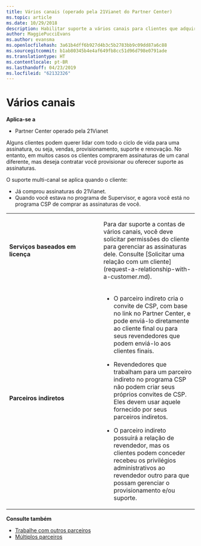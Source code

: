 ```yaml
---
title: Vários canais (operado pela 21Vianet do Partner Center)
ms.topic: article
ms.date: 10/29/2018
description: Habilitar suporte a vários canais para clientes que adquiriram assinaturas por meio de outros canais, mas deseja contratar você provisionar ou a assinatura de suporte.
author: MaggiePucciEvans
ms.author: evansma
ms.openlocfilehash: 3a61b4dff6b927d4b3c5b2783bb9c09dd87a6c88
ms.sourcegitcommit: b1ab80345b4e4af649fb8cc51d96d798e0791ade
ms.translationtype: HT
ms.contentlocale: pt-BR
ms.lasthandoff: 04/23/2019
ms.locfileid: "62132326"
---
```

# <a name="multi-channel"></a>Vários canais

**Aplica-se a**

-   Partner Center operado pela 21Vianet

Alguns clientes podem querer lidar com todo o ciclo de vida para uma assinatura, ou seja, vendas, provisionamento, suporte e renovação. No entanto, em muitos casos os clientes comprarem assinaturas de um canal diferente, mas deseja contratar você provisionar ou oferecer suporte as assinaturas.

O suporte multi-canal se aplica quando o cliente:

-   Já comprou assinaturas do 21Vianet. 
-   Quando você estava no programa de Supervisor, e agora você está no programa CSP de comprar as assinaturas de você.

<table>
<colgroup>
<col width="50%" />
<col width="50%" />
</colgroup>
<tbody>
<tr class="odd">
<td><p><strong>Serviços baseados em licença</strong></p></td>
<td><p>Para dar suporte a contas de vários canais, você deve solicitar permissões do cliente para gerenciar as assinaturas dele. Consulte [Solicitar uma relação com um cliente](request-a-relationship-with-a-customer.md).</p></td>
</tr>
<tr class="odd">
<td><p><strong>Parceiros indiretos</strong></p></td>
<td><ul>
<li><p>O parceiro indireto cria o convite de CSP, com base no link no Partner Center, e pode enviá-lo diretamente ao cliente final ou para seus revendedores que podem enviá-lo aos clientes finais.</p></li>
<li><p>Revendedores que trabalham para um parceiro indireto no programa CSP não podem criar seus próprios convites de CSP. Eles devem usar aquele fornecido por seus parceiros indiretos.</p></li>
<li><p>O parceiro indireto possuirá a relação de revendedor, mas os clientes podem conceder recebeu os privilégios administrativos ao revendedor outro para que possam gerenciar o provisionamento e/ou suporte.</p></li>
</ul></td>
</tr>
</tbody>
</table>

**Consulte também**

-   [Trabalhe com outros parceiros](work-with-other-partners.md)
-   [Múltiplos parceiros](multipartner.md)
 

 

 




